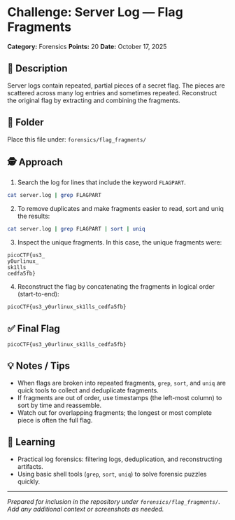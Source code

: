 # Challenge: Server Log — Flag Fragments

**Category:** Forensics
**Points:** 20
**Date:** October 17, 2025

## 🧩 Description

Server logs contain repeated, partial pieces of a secret flag. The pieces are scattered across many log entries and sometimes repeated. Reconstruct the original flag by extracting and combining the fragments.

## 📁 Folder

Place this file under: `forensics/flag_fragments/`

## 🕵️ Approach

1. Search the log for lines that include the keyword `FLAGPART`.

```bash
cat server.log | grep FLAGPART
```

2. To remove duplicates and make fragments easier to read, sort and uniq the results:

```bash
cat server.log | grep FLAGPART | sort | uniq
```

3. Inspect the unique fragments. In this case, the unique fragments were:

```
picoCTF{us3_
y0urlinux_
sk1lls_
cedfa5fb}
```

4. Reconstruct the flag by concatenating the fragments in logical order (start-to-end):

```
picoCTF{us3_y0urlinux_sk1lls_cedfa5fb}
```

## ✅ Final Flag

```
picoCTF{us3_y0urlinux_sk1lls_cedfa5fb}
```

## 💡 Notes / Tips

* When flags are broken into repeated fragments, `grep`, `sort`, and `uniq` are quick tools to collect and deduplicate fragments.
* If fragments are out of order, use timestamps (the left-most column) to sort by time and reassemble.
* Watch out for overlapping fragments; the longest or most complete piece is often the full flag.

## 🧠 Learning

* Practical log forensics: filtering logs, deduplication, and reconstructing artifacts.
* Using basic shell tools (`grep`, `sort`, `uniq`) to solve forensic puzzles quickly.

---

*Prepared for inclusion in the repository under `forensics/flag_fragments/`. Add any additional context or screenshots as needed.*
